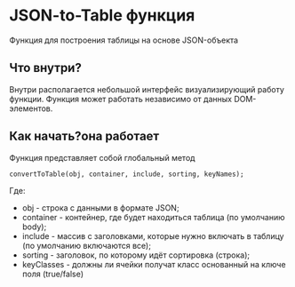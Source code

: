 JSON-to-Table функция
=====================
Функция для построения таблицы на основе JSON-объекта

## Что внутри?
Внутри располагается небольшой интерфейс визуализирующий работу функции.
Функция может работать независимо от данных DOM-элементов.

## Как начать?она работает
Функция представляет собой глобальный метод

```
convertToTable(obj, container, include, sorting, keyNames);
```
Где:
* obj - строка с данными в формате JSON;
* container - контейнер, где будет находиться таблица (по умолчанию body);
* include - массив с заголовками, которые нужно включать в таблицу (по умолчанию включаются все);
* sorting - заголовок, по которому идёт сортировка (строка);
* keyClasses - должны ли ячейки получат класс основанный на ключе поля (true/false)
